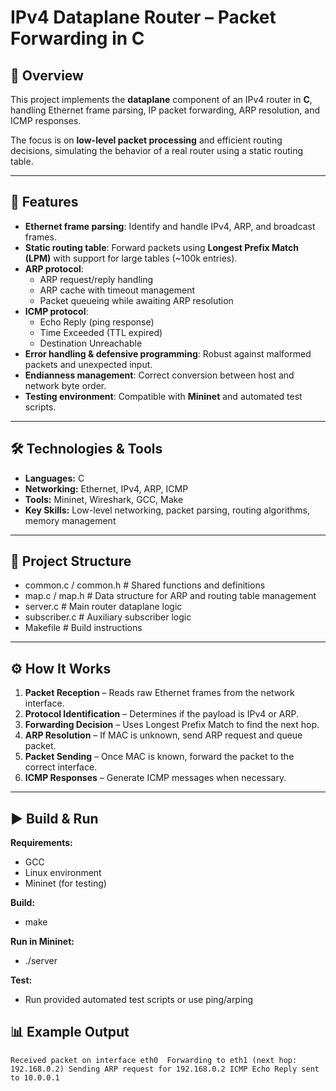 # IPv4 Dataplane Router – Packet Forwarding in C

## 📌 Overview
This project implements the **dataplane** component of an IPv4 router in **C**, handling Ethernet frame parsing, IP packet forwarding, ARP resolution, and ICMP responses.  

The focus is on **low-level packet processing** and efficient routing decisions, simulating the behavior of a real router using a static routing table.

---

## 🚀 Features
- **Ethernet frame parsing**: Identify and handle IPv4, ARP, and broadcast frames.
- **Static routing table**: Forward packets using **Longest Prefix Match (LPM)** with support for large tables (~100k entries).
- **ARP protocol**:
  - ARP request/reply handling
  - ARP cache with timeout management
  - Packet queueing while awaiting ARP resolution
- **ICMP protocol**:
  - Echo Reply (ping response)
  - Time Exceeded (TTL expired)
  - Destination Unreachable
- **Error handling & defensive programming**: Robust against malformed packets and unexpected input.
- **Endianness management**: Correct conversion between host and network byte order.
- **Testing environment**: Compatible with **Mininet** and automated test scripts.

---

## 🛠️ Technologies & Tools
- **Languages:** C
- **Networking:** Ethernet, IPv4, ARP, ICMP
- **Tools:** Mininet, Wireshark, GCC, Make
- **Key Skills:** Low-level networking, packet parsing, routing algorithms, memory management

---

## 📂 Project Structure
- common.c / common.h # Shared functions and definitions
- map.c / map.h # Data structure for ARP and routing table management
- server.c # Main router dataplane logic
- subscriber.c # Auxiliary subscriber logic
- Makefile # Build instructions


---

## ⚙️ How It Works
1. **Packet Reception** – Reads raw Ethernet frames from the network interface.
2. **Protocol Identification** – Determines if the payload is IPv4 or ARP.
3. **Forwarding Decision** – Uses Longest Prefix Match to find the next hop.
4. **ARP Resolution** – If MAC is unknown, send ARP request and queue packet.
5. **Packet Sending** – Once MAC is known, forward the packet to the correct interface.
6. **ICMP Responses** – Generate ICMP messages when necessary.

---

## ▶️ Build & Run
**Requirements:**
- GCC
- Linux environment
- Mininet (for testing)

**Build:**
- make

**Run in Mininet:**
- ./server

**Test:**

- Run provided automated test scripts or use ping/arping

## 📊 Example Output
  ``Received packet on interface eth0 
  Forwarding to eth1 (next hop: 192.168.0.2)
  Sending ARP request for 192.168.0.2
  ICMP Echo Reply sent to 10.0.0.1``
